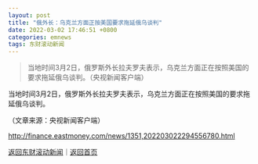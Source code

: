 ```yaml
---
layout: post
title: "俄外长：乌克兰方面正按美国要求拖延俄乌谈判"
date: 2022-03-02 17:46:51 +0800
categories: emnews
tags: 东财滚动新闻
---
```

> 当地时间3月2日，俄罗斯外长拉夫罗夫表示，乌克兰方面正在按照美国的要求拖延俄乌谈判。（央视新闻客户端）

<p>当地时间3月2日，俄罗斯外长拉夫罗夫表示，乌克兰方面正在按照美国的要求拖延俄乌谈判。</p><p class="em_media">（文章来源：央视新闻客户端）</p>

<http://finance.eastmoney.com/news/1351,202203022294556780.html>

[返回东财滚动新闻](//finews.withounder.com/emnews/)｜[返回首页](//finews.withounder.com/)